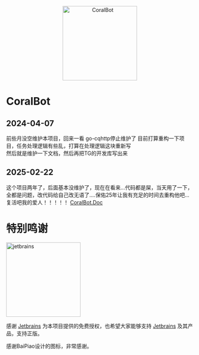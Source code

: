 <p align="center">
  <a href="https://github.com/BoyChai/CoralBot">
    <img src="https://boychai.github.io/CoralBot.Doc/icon.png" width="200" height="200" alt="CoralBot">
  </a>
</p>

# CoralBot
## 2024-04-07
前些月没空维护本项目，回来一看 go-cqhttp停止维护了
目前打算重构一下项目，任务处理逻辑有些乱，打算在处理逻辑这块重新写  
然后就是维护一下文档，然后再把TG的开发库写出来
## 2025-02-22
这个项目两年了，后面基本没维护了，现在在看来...代码都是屎，当天用了一下，全都是问题，改代码给自己改无语了....保佑25年让我有充足的时间去重构他吧...  
复活吧我的爱人！！！！！
[CoralBot.Doc](https://boychai.github.io/CoralBot.Doc/)
# 特别鸣谢


[<img src="https://resources.jetbrains.com/storage/products/company/brand/logos/jb_beam.svg" width="200" alt="jetbrains" />](https://jb.gg/OpenSourceSupport)

感谢 [Jetbrains][jetbrains] 为本项目提供的免费授权，也希望大家能够支持 [Jetbrains][jetbrains] 及其产品，支持正版。


感谢BaiPiao设计的图标，非常感谢。

[jetbrains]: https://jb.gg/OpenSourceSupport



